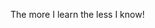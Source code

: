 The more I learn the less I know!

<!---
Zer0Juice/Zer0Juice is a ✨ special ✨ repository because its `README.md` (this file) appears on your GitHub profile.
You can click the Preview link to take a look at your changes.
--->
